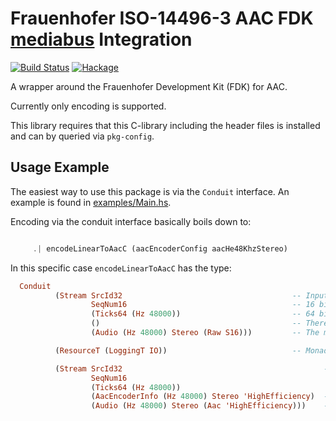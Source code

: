 # Frauenhofer ISO-14496-3 AAC FDK [mediabus](https://github.com/lindenbaum/mediabus) Integration

[![Build Status](https://travis-ci.org/lindenbaum/mediabus-fdk-aac.svg?branch=master)](https://travis-ci.org/lindenbaum/mediabus-fdk-aac)
[![Hackage](https://img.shields.io/hackage/v/mediabus-fdk-aac.svg)](http://hackage.haskell.org/package/mediabus-fdk-aac)

A wrapper around the Frauenhofer Development Kit (FDK) for AAC.

Currently only encoding is supported.

This library requires that this C-library including the header files is
installed and can by queried via `pkg-config`.


## Usage Example

The easiest way to use this package is via the `Conduit` interface.
An example is found in [examples/Main.hs](http://github.com/lindenbaum/mediabus-fdk-aac/blob/master/examples/Main.hs).

Encoding via the conduit interface basically boils down to:


```haskell

     .| encodeLinearToAacC (aacEncoderConfig aacHe48KhzStereo)

```

In this specific case `encodeLinearToAacC` has the type:


```haskell
  Conduit
          (Stream SrcId32                                      -- Input: The Stream id is a 'SrcId32'
                  SeqNum16                                     -- 16 bit frame sequence numbers
                  (Ticks64 (Hz 48000))                         -- 64 bit frame timestamps at 48kHz sample rate
                  ()                                           -- There is not stream-info
                  (Audio (Hz 48000) Stereo (Raw S16)))         -- The media is linear signed 16bit stereo

          (ResourceT (LoggingT IO))                            -- Monad: Logging and Resource management over IO

          (Stream SrcId32                                             -- Output:
                  SeqNum16
                  (Ticks64 (Hz 48000))               
                  (AacEncoderInfo (Hz 48000) Stereo 'HighEfficiency)  -- Stream info record
                  (Audio (Hz 48000) Stereo (Aac 'HighEfficiency)))    -- AAC-HE audio output
```
